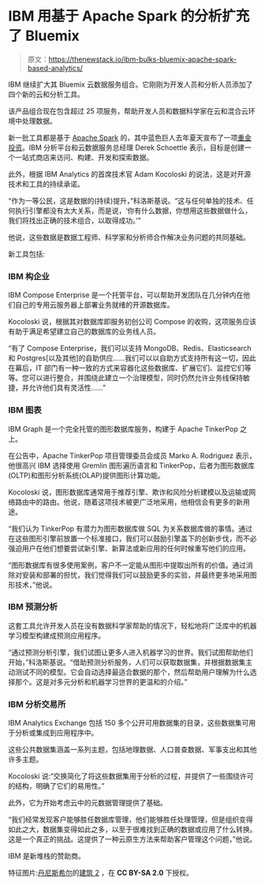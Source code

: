 # IBM 用基于 Apache Spark 的分析扩充了 Bluemix

> 原文：<https://thenewstack.io/ibm-bulks-bluemix-apache-spark-based-analytics/>

IBM 继续扩大其 Bluemix 云数据服务组合。它刚刚为开发人员和分析人员添加了四个新的云和分析工具。

该产品组合现在包含超过 25 项服务，帮助开发人员和数据科学家在云和混合云环境中处理数据。

新一批工具都是基于 [Apache Spark](http://spark.apache.org/) 的，其中蓝色巨人去年夏天宣布了一项[重金投资](https://www-03.ibm.com/press/us/en/pressrelease/47107.wss)。IBM 分析平台和云数据服务总经理 Derek Schoettle 表示，目标是创建一个一站式商店来访问、构建、开发和探索数据。

此外，根据 IBM Analytics 的首席技术官 Adam Kocoloski 的说法，这是对开源技术和工具的持续承诺。

“作为一等公民，这是数据的(持续)提升，”科洛斯基说。“这与任何单独的技术、任何执行引擎都没有太大关系，而是说，‘你有什么数据，你想用这些数据做什么，我们将找出正确的技术组合，以取得成功。’"

他说，这些数据是数据工程师、科学家和分析师合作解决业务问题的共同基础。

新工具包括:

### **IBM 构企业**

IBM Compose Enterprise 是一个托管平台，可以帮助开发团队在几分钟内在他们自己的专用云服务器上部署业务就绪的开源数据库。

Kocoloski 说，根据其对数据库即服务初创公司 Compose 的收购，这项服务应该有助于满足希望建立自己的数据库的业务线人员。

“有了 Compose Enterprise，我们可以支持 MongoDB、Redis、Elasticsearch 和 Postgres[以及其他]的自助供应……我们可以以自助方式支持所有这一切，因此在幕后，IT 部门有一种一致的方式来容器化这些数据库、扩展它们、监控它们等等。您可以进行整合，并围绕此建立一个治理模型，同时仍然允许业务线保持敏捷，并允许他们具有灵活性……”

### **IBM 图表**

IBM Graph 是一个完全托管的图形数据库服务，构建于 Apache TinkerPop 之上。

在公告中，Apache TinkerPop 项目管理委员会成员 Marko A. Rodriguez 表示，他很高兴 IBM 选择使用 Gremlin 图形遍历语言和 TinkerPop，后者为图形数据库(OLTP)和图形分析系统(OLAP)提供图形计算功能。

Kocoloski 说，图形数据库通常用于推荐引擎、欺诈和风险分析建模以及运输或网络路由中的路由。他说，随着这项技术被更广泛地采用，他相信会有更多的新用途。

“我们认为 TinkerPop 有潜力为图形数据库做 SQL 为关系数据库做的事情。通过在这些图形引擎前放置一个标准接口，我们可以鼓励引擎盖下的创新步伐，而不必强迫用户在他们想要尝试新引擎、新算法或新应用的任何时候重写他们的应用。

“图形数据库有很多使用案例，客户不一定能从图形中提取出所有的价值。通过消除对安装和部署的担忧，我们觉得我们可以鼓励更多的实验，并最终更多地采用图形技术，”他说。

### **IBM 预测分析**

这套工具允许开发人员在没有数据科学家帮助的情况下，轻松地将广泛库中的机器学习模型构建成预测应用程序。

“通过预测分析引擎，我们试图让更多人进入机器学习的世界。我们试图帮助他们开始，”科洛斯基说。“借助预测分析服务，人们可以获取数据集，并根据数据集主动测试不同的模型。它会自动选择最适合数据的那个，然后帮助用户理解为什么选择那个。这是对多元分析和机器学习世界的更温和的介绍。”

### **IBM 分析交易所**

IBM Analytics Exchange 包括 150 多个公开可用数据集的目录，这些数据集可用于分析或集成到应用程序中。

这些公共数据集涵盖一系列主题，包括地理数据、人口普查数据、军事支出和其他许多主题。

Kocoloski 说:“交换简化了将这些数据集用于分析的过程，并提供了一些围绕许可的结构，明确了它们的易用性。”

此外，它为开始考虑云中的元数据管理提供了基础。

“我们经常发现客户能够胜任数据库管理，他们能够胜任处理管理，但是组织变得如此之大，数据集变得如此之多，以至于很难找到正确的数据或应用了什么转换。这是一个真正的挑战。这提供了一种云原生方法来帮助客户管理这个问题，”他说。

IBM 是新堆栈的赞助商。

特征图片:[丹尼斯希尔](https://www.flickr.com/photos/fontplaydotcom/)的[建筑 2](https://www.flickr.com/photos/fontplaydotcom/503736220/in/photolist-LvMef-9y1Ptp-5iZE8m-qvegvS-6UsdCx-eiAk29-nVavob-eiApoY-7X7Rnb-3pbBs6-4K6rN9-8vgGLC-6vBoXh-8Zx4Hs-5Vd1yv-9y4JGJ-dYUSmJ-dvAUUa-bs4eYQ-6xgtBZ-cxSsxs-87SWgL-dZzYUK-LvMeE-8rVWfn-ctVguS-f7n9c3-byRorx-8uotxS-rS8Nyi-9w2Xeq-o2N16x-e68vb5-8vdAg4-siZTj4-nH4Z6L-8vgAMu-8oJq6U-qRw1fL-8uko4R-5ptPHE-fKhQRs-bBa8Vf-povvHF-s25zzj-8e91aC-qz36qA-qzaT3k-r3rtwy-gYKGTp) ，在 **CC BY-SA 2.0** 下授权。

<svg xmlns:xlink="http://www.w3.org/1999/xlink" viewBox="0 0 68 31" version="1.1"><title>Group</title> <desc>Created with Sketch.</desc></svg>
